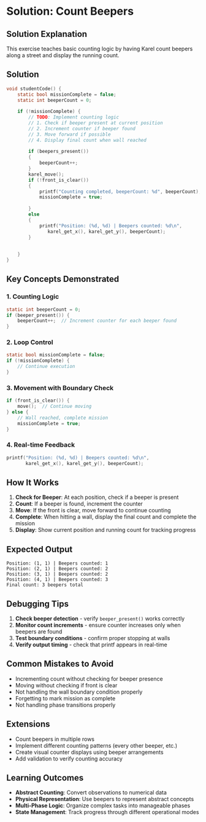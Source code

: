 # Solution: Count Beepers

## Solution Explanation
This exercise teaches basic counting logic by having Karel count beepers along a street and display the running count.

## Solution
```c
void studentCode() {
    static bool missionComplete = false;
    static int beeperCount = 0;
    
    if (!missionComplete) {
        // TODO: Implement counting logic
        // 1. Check if beeper present at current position
        // 2. Increment counter if beeper found
        // 3. Move forward if possible
        // 4. Display final count when wall reached
        
        if (beepers_present())
        {
            beeperCount++;
        }
        karel_move();
        if (!front_is_clear())
        {
            printf("Counting completed, beeperCount: %d", beeperCount);
            missionComplete = true;
            
        }
        else 
        {
            printf("Position: (%d, %d) | Beepers counted: %d\n", 
               karel_get_x(), karel_get_y(), beeperCount);
        }
        
        
    }
}
```

## Key Concepts Demonstrated

### 1. **Counting Logic**
```c
static int beeperCount = 0;
if (beeper_present()) {
    beeperCount++;  // Increment counter for each beeper found
}
```

### 2. **Loop Control**
```c
static bool missionComplete = false;
if (!missionComplete) {
    // Continue execution
}
```

### 3. **Movement with Boundary Check**
```c
if (front_is_clear()) {
    move();  // Continue moving
} else {
    // Wall reached, complete mission
    missionComplete = true;
}
```

### 4. **Real-time Feedback**
```c
printf("Position: (%d, %d) | Beepers counted: %d\n", 
       karel_get_x(), karel_get_y(), beeperCount);
```

## How It Works

1. **Check for Beeper**: At each position, check if a beeper is present
2. **Count**: If a beeper is found, increment the counter  
3. **Move**: If the front is clear, move forward to continue counting
4. **Complete**: When hitting a wall, display the final count and complete the mission
5. **Display**: Show current position and running count for tracking progress

## Expected Output

```
Position: (1, 1) | Beepers counted: 1
Position: (2, 1) | Beepers counted: 2  
Position: (3, 1) | Beepers counted: 2
Position: (4, 1) | Beepers counted: 3
Final count: 3 beepers total
```

## Debugging Tips
1. **Check beeper detection** - verify `beeper_present()` works correctly
2. **Monitor count increments** - ensure counter increases only when beepers are found
3. **Test boundary conditions** - confirm proper stopping at walls
4. **Verify output timing** - check that printf appears in real-time

## Common Mistakes to Avoid
- Incrementing count without checking for beeper presence
- Moving without checking if front is clear
- Not handling the wall boundary condition properly
- Forgetting to mark mission as complete
- Not handling phase transitions properly

## Extensions
- Count beepers in multiple rows
- Implement different counting patterns (every other beeper, etc.)
- Create visual counter displays using beeper arrangements
- Add validation to verify counting accuracy

## Learning Outcomes
- **Abstract Counting**: Convert observations to numerical data
- **Physical Representation**: Use beepers to represent abstract concepts
- **Multi-Phase Logic**: Organize complex tasks into manageable phases
- **State Management**: Track progress through different operational modes
